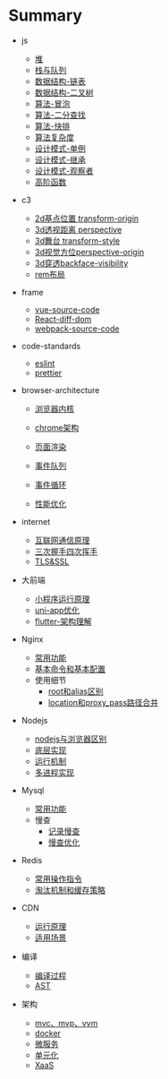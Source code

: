 # Summary

- js
  - [堆](js/dui.md)
  - [栈与队列](js/zhan.md)
  - [数据结构-链表](js/lianbiao.md)
  - [数据结构-二叉树](js/erchashu.md)
  - [算法-冒泡](js/bubble.md)
  - [算法-二分查找](js/half-lookup.md)
  - [算法-快排](js/kuaipai.md)
  - [算法复杂度](js/complexity.md)
  - [设计模式-单例](js/unique.md)
  - [设计模式-继承](js/inherit.md)
  - [设计模式-观察者](js/observer.md)
  - [高阶函数](js/gaojie.md)
- c3
  - [2d基点位置 transform-origin](c3/transform-origin.md)
  - [3d透视距离 perspective](c3/perspective.md)
  - [3d舞台 transform-style](c3/transform-style.md)
  - [3d视觉方位perspective-origin](c3/perspective-origin.md)
  - [3d穿透backface-visibility](c3/backface-visibility.md)
  - [rem布局](c3/smart-rem.md)
- frame
  - [vue-source-code](http://localhost:8081/vue-design/zh/essence-of-comp.html)
  - [React-diff-dom](js/react-diff-dom.md)
  - [webpack-source-code](frame-source/webpack.md)

- code-standards
  - [eslint](code_standard/eslint.md)
  - [prettier](code_standard/prettier.md)

- browser-architecture

  - [浏览器内核](js/browserneihe.md)

  - [chrome架构](js/browser.md)

  - [页面渲染](js/page-render.md)
  - [事件队列](js/event-queue.md)
  - [事件循环](js/event-loop.md)
  - [性能优化](js/performace-optimizition.md)

- internet
  - [互联网通信原理](js/internet.md)
  - [三次握手四次挥手](js/tcp.md)
  - [TLS&SSL](js/TLS&SSL.md)

- 大前端
  - [小程序运行原理](js/xiaochengxu.md)
  - [uni-app优化](js/uni-app.md)
  - [flutter-架构理解](js/flutter.md)

- Nginx
  - [常用功能](js/nginx-base.md)
  - [基本命令和基本配置](js/nginx-set.md)
  - 使用细节
    - [root和alias区别](js/root-alias.md)
    - [location和proxy_pass路径合并](js/proxy_pass.md)

- Nodejs
  - [nodejs与浏览器区别](js/nodequbie.md)
  - [底层实现](js/nodejiagou.md)
  - [运行机制](js/nodequdong.md)
  - [多进程实现](js/duojincheng.md)
- Mysql
  - [常用功能](mysql-base.md)
  - 慢查
    - [记录慢查](js/mancha.md)
    - [慢查优化](js/manchayouhua.md)
- Redis
  - [常用操作指令](js/redis-op.md)
  - [淘汰机制和缓存策略](js/redistaotai.md)

- CDN
  - [运行原理](js/cnd-yuanli.md)
  - [适用场景](js/cdn-shiyong.md)

- 编译
  - [编译过程](js/bianyi.md)
  - [AST](js/js-ast.md)

- 架构
  - [mvc、mvp、vvm](js/mvvm.md)
  - [docker](js/docker.md)
  - [微服务](js/weifuwu.md)
  - [单元化](js/danyuanhua.md)
  - [XaaS](js/xaas.md)